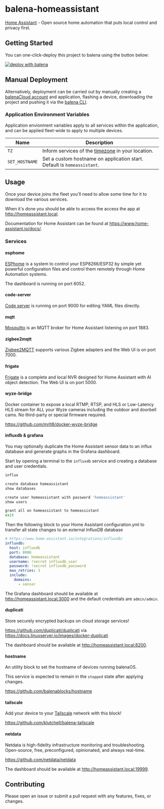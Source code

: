 # balena-homeassistant

[Home Assistant](https://www.home-assistant.io/) - Open source home automation that puts local control and privacy first.

## Getting Started

You can one-click-deploy this project to balena using the button below:

[![deploy with balena](https://balena.io/deploy.svg)](https://dashboard.balena-cloud.com/deploy?repoUrl=https://github.com/PierrickGT/balena-homeassistant.git)

## Manual Deployment

Alternatively, deployment can be carried out by manually creating a [balenaCloud account](https://dashboard.balena-cloud.com) and application,
flashing a device, downloading the project and pushing it via the [balena CLI](https://github.com/balena-io/balena-cli).

### Application Environment Variables

Application envionment variables apply to all services within the application, and can be applied fleet-wide to apply to multiple devices.

| Name           | Description                                                                                                       |
| -------------- | ----------------------------------------------------------------------------------------------------------------- |
| `TZ`           | Inform services of the [timezone](https://en.wikipedia.org/wiki/List_of_tz_database_time_zones) in your location. |
| `SET_HOSTNAME` | Set a custom hostname on application start. Default is `homeassistant`.                                           |

## Usage

Once your device joins the fleet you'll need to allow some time for it to download the various services.

When it's done you should be able to access the access the app at <http://homeassistant.local>.

Documentation for Home Assistant can be found at <https://www.home-assistant.io/docs/>.

### Services

#### esphome

[ESPhome](https://esphome.io/index.html) is a system to control your ESP8266/ESP32 by simple yet powerful configuration files and control them remotely through Home Automation systems.

The dashboard is running on port 6052.

#### code-server

[Code server](https://hub.docker.com/r/codercom/code-server) is running on port 9000 for editing YAML files directly.

#### mqtt

[Mosquitto](https://mosquitto.org/) is an MQTT broker for Home Assistant listening on port 1883.

#### zigbee2mqtt

[Zigbee2MQTT](https://www.zigbee2mqtt.io/) supports various Zigbee adapters and the Web UI is on port 7000.

#### frigate

[Frigate](https://docs.frigate.video/) is a complete and local NVR designed for Home Assistant with AI object detection. The Web UI is on port 5000.

#### wyze-bridge

Docker container to expose a local RTMP, RTSP, and HLS or Low-Latency HLS stream for ALL your Wyze cameras including the outdoor and doorbell cams. No third-party or special firmware required.

<https://github.com/mrlt8/docker-wyze-bridge>

#### influxdb & grafana

You may optionally duplicate the Home Assistant sensor data to an
influx database and generate graphs in the Grafana dashboard.

Start by opening a terminal to the `influxdb` service and creating
a database and user credentials.

```bash
influx

create database homeassistant
show databases

create user homeassistant with password 'homeassistant'
show users

grant all on homeassistant to homeassistant
exit
```

Then the following block to your Home Assistant configuration.yml to
transfer all state changes to an external InfluxDB database

```yaml
# https://www.home-assistant.io/integrations/influxdb/
influxdb:
  host: influxdb
  port: 8086
  database: homeassistant
  username: !secret influxdb_user
  password: !secret influxdb_password
  max_retries: 3
  include:
    domains:
      - sensor
```

The Grafana dashboard should be available at <http://homeassistant.local:3000> and the default credentials are `admin/admin`.

#### duplicati

Store securely encrypted backups on cloud storage services!

<https://github.com/duplicati/duplicati> via <https://docs.linuxserver.io/images/docker-duplicati>

The dashboard should be available at <http://homeassistant.local:8200>.

#### hostname

An utility block to set the hostname of devices running balenaOS.

This service is expected to remain in the `stopped` state after applying changes.

<https://github.com/balenablocks/hostname>

#### tailscale

Add your device to your [Tailscale](https://tailscale.com/) network with this block!

<https://github.com/klutchell/balena-tailscale>

#### netdata

Netdata is high-fidelity infrastructure monitoring and troubleshooting.
Open-source, free, preconfigured, opinionated, and always real-time.

<https://github.com/netdata/netdata>

The dashboard should be available at <http://homeassistant.local:19999>.

## Contributing

Please open an issue or submit a pull request with any features, fixes, or changes.

